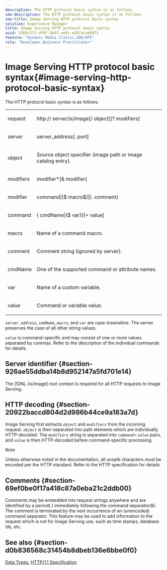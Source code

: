```yaml
---
description: The HTTP protocol basic syntax is as follows.
seo-description: The HTTP protocol basic syntax is as follows.
seo-title: Image Serving HTTP protocol basic syntax
solution: Experience Manager
title: Image Serving HTTP protocol basic syntax
uuid: 3269c2f2-df0f-4b62-ae9c-a267acae8071
feature: "Dynamic Media Classic,SDK/API"
role: "Developer,Business Practitioner"
---
```


# Image Serving HTTP protocol basic syntax{#image-serving-http-protocol-basic-syntax}

The HTTP protocol basic syntax is as follows.

<table id="simpletable_854C20D4C42247B99D9F123543C17E7C"> 
 <tr class="strow"> 
  <td class="stentry"> <p><span class="codeph"> <span class="varname"> request</span> </span> </p> </td> 
  <td class="stentry"> <p> <span class="filepath">http://<span class="varname"> server</span>/is/image[/<span class="varname"> object</span>][?<span class="varname"> modifiers</span>]</span> </p> </td> 
 </tr> 
 <tr class="strow"> 
  <td class="stentry"> <p><span class="codeph"> <span class="varname"> server </span> </span> </p></td> 
  <td class="stentry"> <p> <span class="codeph"> <span class="varname"> server_address</span>[:<span class="varname"> port</span>]</span> </p> </td> 
 </tr> 
 <tr class="strow"> 
  <td class="stentry"> <p><span class="codeph"> <span class="varname"> object</span> </span> </p></td> 
  <td class="stentry"> <p>Source object specifier (image path or image catalog entry). </p> </td> 
 </tr> 
 <tr class="strow"> 
  <td class="stentry"> <p><span class="codeph"> <span class="varname"> modifiers</span> </span> </p></td> 
  <td class="stentry"> <p><span class="codeph"> <span class="varname"> modifier</span>*[&amp;<span class="varname"> modifier</span>]</span> </p> </td> 
 </tr> 
 <tr class="strow"> 
  <td class="stentry"> <p><span class="codeph"> <span class="varname"> modifier</span> </span> </p></td> 
  <td class="stentry"> <p><span class="codeph">command|{$<span class="varname"> macro</span>$}|{.<span class="varname"> comment</span>}</span> </p></td> 
 </tr> 
 <tr class="strow"> 
  <td class="stentry"> <p><span class="codeph"> <span class="varname"> command</span> </span> </p> </td> 
  <td class="stentry"> <p>{<span class="varname"> cmdName</span>|{$<span class="varname"> var</span>}}[=<span class="varname"> value</span>] </p></td> 
 </tr> 
 <tr class="strow"> 
  <td class="stentry"> <p><span class="codeph"> <span class="varname"> macro</span> </span> </p> </td> 
  <td class="stentry"> <p>Name of a command macro. </p></td> 
 </tr> 
 <tr class="strow"> 
  <td class="stentry"> <p><span class="codeph"> <span class="varname"> comment</span> </span> </p></td> 
  <td class="stentry"> <p>Comment string (ignored by server). </p></td> 
 </tr> 
 <tr class="strow"> 
  <td class="stentry"> <p><span class="codeph"> <span class="varname"> cmdName</span> </span> </p></td> 
  <td class="stentry"> <p>One of the supported command or attribute names. </p></td> 
 </tr> 
 <tr class="strow"> 
  <td class="stentry"> <p><span class="codeph"> <span class="varname"> var</span> </span> </p> </td> 
  <td class="stentry"> <p>Name of a custom variable. </p></td> 
 </tr> 
 <tr class="strow"> 
  <td class="stentry"> <p><span class="codeph"> <span class="varname"> value</span> </span> </p></td> 
  <td class="stentry"> <p>Command or variable value. </p></td> 
 </tr> 
</table>

*`server_address`*, *`cmdName`*, *`macro`*, and *`var`* are case-insensitive. The server preserves the case of all other string values.

*`value`* is command-specific and may consist of one or more values separated by commas. Refer to the description of the individual commands for details.

## Server identifier {#section-926ae55ddba14b8d952147a5fd701e14}

The [!DNL /is/image] root context is required for all HTTP requests to Image Serving.

## HTTP decoding {#section-20922baccd804d2d986b44ce9a183a7d}

Image Serving first extracts *`object`* and *`modifiers`* from the incoming request. *`object`* is then separated into path elements which are individually HTTP-decoded. The *`modifiers`* string is separated into *`command`*= *`value`* pairs, and *`value`* is then HTTP-decoded before command-specific processing.

>[!NOTE]
>
>Unless otherwise noted in the documentation, all unsafe characters must be encoded per the HTTP standard. Refer to the HTTP specification for details.

## Comments {#section-69ef0be0f17a418c87a0eba21c2ddb00}

Comments may be embedded into request strings anywhere and are identified by a period(.) immediately following the command separator(&). The comment is terminated by the next occurrence of an (unencoded) command separator. This feature may be used to add information to the request which is not for Image Serving use, such as time stamps, database ids, etc.

## See also {#section-d0b836568c31454b8dbeb136e6bbe0f0}

[Data Types](../../../../../is-api/http-ref/image-serving-api-ref/c-http-protocol-reference/c-data-types/c-data-types.md#concept-49455c12df954bb5919cdd8d5ccc85fa), [HTTP/1.1 Specification](http://www.w3.org/Protocols/rfc2616/rfc2616.html) 
